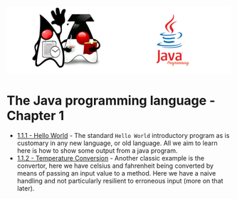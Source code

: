![](/assets/javarepologo.png)

# The Java programming language - Chapter 1

- [1.1.1 - Hello World](/src/com/irisida/lang/part01/basics/helloworld/HelloWorld.java) - The standard `Hello World` introductory program as is customary in any new language, or old language. All we aim to learn here is how to show some output from a java program.
- [1.1.2 - Temperature Conversion](/src/com/irisida/lang/part01/basics/tempconvert/TempConvert.java) - Another classic example is the convertor, here we have celsius and fahrenheit being converted by means of passing an input value to a method. Here we have a naive handling and not particularly resilient to erroneous input (more on that later).